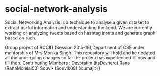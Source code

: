 # social-network-analysis
Social Networking Analysis  is a technique to analyse a given dataset to extract useful information and understanding the trend.
We are currently working on analyzing tweets based on hashtag inputs and generate graph based on such.



Group project of RCCIIT (Session 2015-19),Department of CSE under mentorship of Mrs.Monika Singh.
This repository will hold and be updated all the undergoing changes so far the project has experienced till now and till then.
Contributing Members : 
 Devpratim (itsDevhere)
 Rana      (RanaMondal03)
 Souvik    (Souvik08)
 Soumajit  ()
